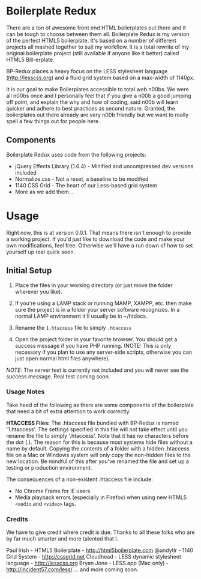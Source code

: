 # Boilerplate Redux

There are a ton of awesome front end HTML boilerplates out there and it can be tough to choose between them all. Boilerplate Redux is my version of the perfect HTML5 boilerplate. It's based on a number of different projects all mashed together to suit my workflow. It is a total rewrite of my original boilerplate project (still available if anyone like it better) called HTML5 Bill-erplate.

BP-Redux places a heavy focus on the LESS stylesheet language (http://lesscss.org) and a fluid grid system based on a max-width of 1140px.

It is our goal to make Boilerplates accessible to total web n00bs. We were all n00bs once and I personally feel that if you give a n00b a good jumping off point, and explain the why and how of coding, said n00b will learn quicker and adhere to best practices as second nature. Granted, the boilerplates out there already are very n00b friendly but we want to really spell a few things out for people here.

## Components

Boilerplate Redux uses code from the following projects:

* jQuery Effects Library (1.6.4) - Minified and uncompressed dev versions included
* Normalize.css - Not a reset, a baseline to be modified
* 1140 CSS Grid - The heart of our Less-based grid system
* More as we add them...

# Usage

Right now, this is at version 0.0.1. That means there isn't enough to provide a working project. If you'd just like to download the code and make your own modifications, feel free. Otherwise we'll have a run down of how to set yourself up real quick soon.

## Initial Setup

1. Place the files in your working directory (or just move the folder wherever you like).

2. If you're using a LAMP stack or running MAMP, XAMPP, etc. then make sure the project is in a folder your server software recognizes. In a normal LAMP environment it'll usually be in ~/htdocs.

3. Rename the `1.htaccess` file to simply `.htaccess`

4. Open the project folder in your favorite browser. You should get a success message if you have PHP running. (NOTE: This is only necessary if you plan to use any server-side scripts, otherwise you can just open normal html files anywhere).

_NOTE:_ The server test is currently not included and you will never see the success message. Real test coming soon.

### Usage Notes

Take heed of the following as there are some components of the boilerplate that need a bit of extra attention to work correctly.

**HTACCESS Files:**
The .htaccess file bundled with BP-Redux is named '1.htaccess'. The settings specified in this file will not take effect until you rename the file to simply '.htaccess'. Note that it has no characters before the dot (.). The reason for this is because most systems hide files without a name by default. Copying the contents of a folder with a hidden .htaccess file on a Mac or Windows system will only copy the non-hidden files to the new location. Be mindful of this after you've renamed the file and set up a testing or production environment.

The consequences of a non-existent .htaccess file include:
* No Chrome Frame for IE users
* Media playback errors (especially in Firefox) when using new HTML5 `<audio` and `<video>` tags.

### Credits

We have to give credit where credit is due. Thanks to all these folks who are by far much smarter and more talented that I.

Paul Irish - HTML5 Boilerplate - http://html5boilerplate.com
@andytlr - 1140 Grid System - http://cssgrid.net
Cloudhead - LESS dynamic stylesheet language - http://lesscss.org
Bryan Jone - LESS.app (Mac only) - http://incident57.com/less/
... and more coming soon.
